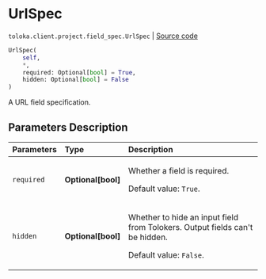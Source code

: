 # UrlSpec
`toloka.client.project.field_spec.UrlSpec` | [Source code](https://github.com/Toloka/toloka-kit/blob/v1.2.0/src/client/project/field_spec.py#L110)

```python
UrlSpec(
    self,
    *,
    required: Optional[bool] = True,
    hidden: Optional[bool] = False
)
```

A URL field specification.

## Parameters Description

| Parameters | Type | Description |
| :----------| :----| :-----------|
`required`|**Optional\[bool\]**|<p>Whether a field is required. </p><p>Default value: `True`.</p>
`hidden`|**Optional\[bool\]**|<p>Whether to hide an input field from Tolokers. Output fields can&#x27;t be hidden. </p><p>Default value: `False`.</p>
